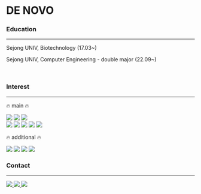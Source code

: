 # DE NOVO

### Education

---
Sejong UNIV, Biotechnology (17.03~)

Sejong UNIV, Computer Engineering - double major  (22.09~)

<br/>

### Interest

---


🔥 main 🔥

  <img src="https://img.shields.io/badge/JAVASCRIPT-000000?style=for-the-badge&logo=Javascript&logoColor=white">
  <img src="https://img.shields.io/badge/TYPESCRIPT-000000?style=for-the-badge&logo=Typescript&logoColor=white">
  <img src="https://img.shields.io/badge/PYTHON-000000?style=for-the-badge&logo=Python&logoColor=white">
  <br/>
  <img src="https://img.shields.io/badge/NodeJS-000000?style=for-the-badge&logo=Node.js&logoColor=white">
  <img src="https://img.shields.io/badge/NestJS-000000?style=for-the-badge&logo=Nestjs&logoColor=white">
  <img src="https://img.shields.io/badge/NGINX-000000?style=for-the-badge&logo=NGINX&logoColor=white">
  <img src="https://img.shields.io/badge/AWS-000000?style=for-the-badge&logo=Amazon AWS&logoColor=white">
  <img src="https://img.shields.io/badge/MYSQL-000000?style=for-the-badge&logo=MYSQL&logoColor=white">

<br/>

🔥 additional 🔥

  <img src="https://img.shields.io/badge/HTML5-000000?style=for-the-badge&logo=HTML5&logoColor=white">
  <img src="https://img.shields.io/badge/CSS3-000000?style=for-the-badge&logo=CSS3&logoColor=white">
  <img src="https://img.shields.io/badge/REACT-000000?style=for-the-badge&logo=React&logoColor=white">
  <img src="https://img.shields.io/badge/NEXTJS-000000?style=for-the-badge&logo=Next.js&logoColor=white">

<br/>

### Contact

---
  <a href='https://www.instagram.com/de_novo_life/'>
    <img src="https://img.shields.io/badge/de_novo_life-000000?style=flat&logo=Instagram&logoColor=white">
  </a>
  <a href='https://www.facebook.com/profile.php?id=100004864211227'>
    <img src="https://img.shields.io/badge/Facebook-000000?style=flat&logo=Facebook&logoColor=white">
  </a>
  <a href='mailto:vo0v0000@naver.com'>
    <img src="https://img.shields.io/badge/MyMail-000000?style=flat&logo=Naver&logoColor=white">
  </a>





